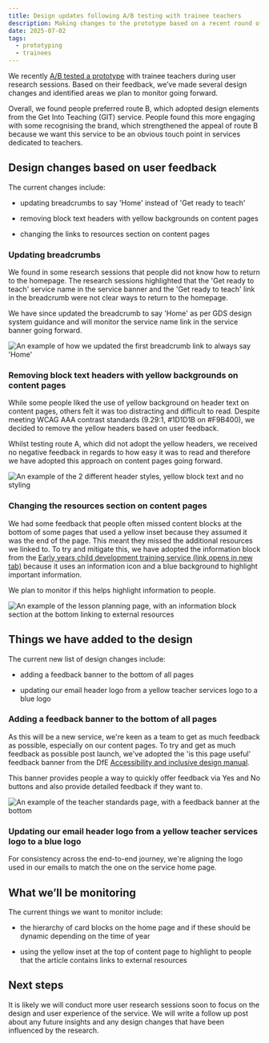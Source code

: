 ```yaml
---
title: Design updates following A/B testing with trainee teachers
description: Making changes to the prototype based on a recent round of user research.
date: 2025-07-02
tags:
  - prototyping
  - trainees
---
```


We recently [A/B tested a prototype](/teacher-success/ab-testing-prototype/) with trainee teachers during user research sessions. Based on their feedback, we’ve made several design changes and identified areas we plan to monitor going forward.

Overall, we found people preferred route B, which adopted design elements from the Get Into Teaching (GIT) service. People found this more engaging with some recognising the brand, which strengthened the appeal of route B because we want this service to be an obvious touch point in services dedicated to teachers.

## Design changes based on user feedback

The current changes include:

* updating breadcrumbs to say 'Home' instead of 'Get ready to teach'

* removing block text headers with yellow backgrounds on content pages

* changing the links to resources section on content pages

### Updating breadcrumbs

We found in some research sessions that people did not know how to return to the homepage. The research sessions highlighted that the 'Get ready to teach' service name in the service banner and the 'Get ready to teach' link in the breadcrumb were not clear ways to return to the homepage.

We have since updated the breadcrumb to say 'Home' as per GDS design system guidance and will monitor the service name link in the service banner going forward.

![An example of how we updated the first breadcrumb link to always say 'Home'](breadcrumbs.png)

### Removing block text headers with yellow backgrounds on content pages

While some people liked the use of yellow background on header text on content pages, others felt it was too distracting and difficult to read. Despite meeting WCAG AAA contrast standards (9.29:1, #1D1D1B on #F9B400), we decided to remove the yellow headers based on user feedback.

Whilst testing route A, which did not adopt the yellow headers, we received no negative feedback in regards to how easy it was to read and therefore we have adopted this approach on content pages going forward.

![An example of the 2 different header styles, yellow block text and no styling](blockheaders.png)

### Changing the resources section on content pages

We had some feedback that people often missed content blocks at the bottom of some pages that used a yellow inset because they assumed it was the end of the page. This meant they missed the additional resources we linked to. To try and mitigate this, we have adopted the information block from the <a href="https://child-development-training.education.gov.uk/" target="_blank" rel="noopener noreferrer">Early years child development training service (link opens in new tab)</a> because it uses an information icon and a blue background to highlight important information.

We plan to monitor if this helps highlight information to people.

![An example of the lesson planning page, with an information block section at the bottom linking to external resources](lessonplanning.png)

## Things we have added to the design

The current new list of design changes include:

* adding a feedback banner to the bottom of all pages

* updating our email header logo from a yellow teacher services logo to a blue logo

### Adding a feedback banner to the bottom of all pages

As this will be a new service, we're keen as a team to get as much feedback as possible, especially on our content pages. To try and get as much feedback as possible post launch, we've adopted the 'is this page useful' feedback banner from the DfE <a href="https://accessibility.education.gov.uk/" target="_blank" rel="noopener noreferrer">Accessibility and inclusive design manual</a>.

This banner provides people a way to quickly offer feedback via Yes and No buttons and also provide detailed feedback if they want to.

![An example of the teacher standards page, with a feedback banner at the bottom](teacherstandards.png)

### Updating our email header logo from a yellow teacher services logo to a blue logo

For consistency across the end-to-end journey, we're aligning the logo used in our emails to match the one on the service home page.

## What we’ll be monitoring

The current things we want to monitor include:

* the hierarchy of card blocks on the home page and if these should be dynamic depending on the time of year

* using the yellow inset at the top of content page to highlight to people that the article contains links to external resources

## Next steps

It is likely we will conduct more user research sessions soon to focus on the design and user experience of the service. We will write a follow up post about any future insights and any design changes that have been influenced by the research.
